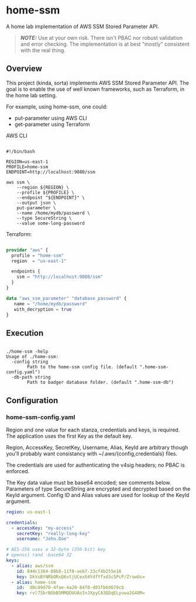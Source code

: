 # home-ssm

A home lab implementation of AWS SSM Stored Parameter API.

> **_NOTE:_** Use at your own risk. There isn't PBAC nor robust validation and error checking. The implementation is at best "mostly" consistent with the real thing.

## Overview

This project (kinda, sorta) implements AWS SSM Stored Parameter API. The goal is to enable the use of well known frameworks, such as Terraform, in the home lab setting.

For example, using home-ssm, one could: 
* put-parameter using AWS CLI 
* get-parameter using Terraform

AWS CLI

```shell

#!/bin/bash

REGION=us-east-1
PROFILE=home-ssm
ENDPOINT=http://localhost:9080/ssm

aws ssm \
    --region ${REGION} \
    --profile ${PROFILE} \
    --endpoint "${ENDPOINT}" \
    --output json \
    put-parameter \
    --name /home/mydb/password \
    --type SecureString \
    --value some-long-password
```

Terraform:

```terraform

provider "aws" {
  profile = "home-ssm"
  region  = "us-east-1"

  endpoints {
    ssm = "http://localhost:9080/ssm"
  }
}

data "aws_ssm_parameter" "database_password" {
   name = "/home/mydb/password"
   with_decryption = true
}
```

## Execution

```shell

./home-ssm -help
Usage of ./home-ssm:
  -config string
    	Path to the home-ssm config file. (default ".home-ssm-config.yaml")
  -db-path string
    	Path to badger database folder. (default ".home-ssm-db")
```

## Configuration

### home-ssm-config.yaml

Region and one value for each stanza, credentials and keys, is required. The application uses the first Key as the default key.

Region, AccessKey, SecretKey, Username, Alias, KeyId are arbitrary though you'll probably want consistancy with ~/.aws/{config,credentials} files. 

The credentials are used for authenticating the v4sig headers; no PBAC is enforced.

The Key data value must be base64 encoded; see comments below. Parameters of type SecureString are encrypted and decrypted based on the KeyId argument. Config ID and Alias values are used for lookup of the KeyId argument. 

```yaml
region: us-east-1

credentials:
  - accessKey: "my-access"
    secretKey: "really-long-key"
    username: "John.Doe"

# AES-256 uses a 32-byte (256-bit) key
# openssl rand -base64 32
keys:
  - alias: aws/ssm
    id: 844c1364-08b8-11f0-aeb7-33cf4b255e16
    key: DkVsBYNRbORxQ6vtjUCex54YdfYfxd3c5PcP/ZruwUs=
  - alias: home-ssm
    id:  d0c49d70-4fae-4a20-84f0-d03fb6d670cb
    key: rvl7SbrNObB5MMQDUUAoInJXpyCA3QDqELyuwa2G48M=

```
